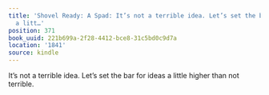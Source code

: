 ```yaml
---
title: 'Shovel Ready: A Spad: It’s not a terrible idea. Let’s set the bar for ideas
  a litt…'
position: 371
book_uuid: 221b699a-2f28-4412-bce8-31c5bd0c9d7a
location: '1841'
source: kindle
---
```


It’s not a terrible idea. Let’s set the bar for ideas a little higher than not terrible.